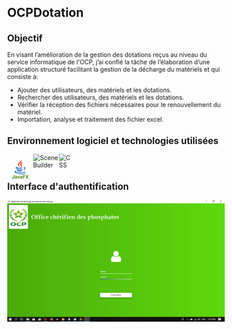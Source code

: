 # OCPDotation


## Objectif
En visant l’amélioration de la gestion des dotations reçus au niveau du service informatique de l'OCP, j’ai confié la tâche de l’élaboration d’une application structuré facilitant la gestion de la décharge du matériels et qui consiste à:
* Ajouter des utilisateurs, des matériels et les dotations. 
* Rechercher des utilisateurs, des matériels et les dotations.
* Vérifier la réception des fichiers nécessaires pour le renouvellement du matériel.
* Importation, analyse et traitement des fichier excel.


## Environnement logiciel et technologies utilisées
[<img align="left" alt="JavaFX" width="60px" src="/media/javafx96.svg" />][javafx]
[<img align="left" alt="SceneBuilder" width="60px" src="https://iconscout.com/icon/mysql-19" />][javafx]
[<img align="left" alt="CSS" width="30px" src="https://img.icons8.com/color/48/000000/css3.png" />][css]

<br/>
<br/>

## Interface d'authentification
<img src="/media/Login1.png" alt="Login" />



[javafx]: https://icons8.com/icon/13679/java
[css]: https://icons8.com/icon/21278/css3

